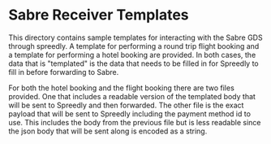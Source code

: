 # Sabre Receiver Templates

This directory contains sample templates for interacting with the Sabre GDS through spreedly. A template for performing a round trip flight booking and a template for performing a hotel booking are provided. In both cases, the data that is "templated" is the data that needs to be filled in for Spreedly to fill in before forwarding to Sabre.

For both the hotel booking and the flight booking there are two files provided. One that includes a readable version of the templated body that will be sent to Spreedly and then forwarded. The other file is the exact payload that will be sent to Spreedly including the payment method id to use. This includes the body from the previous file but is less readable since the json body that will be sent along is encoded as a string.
